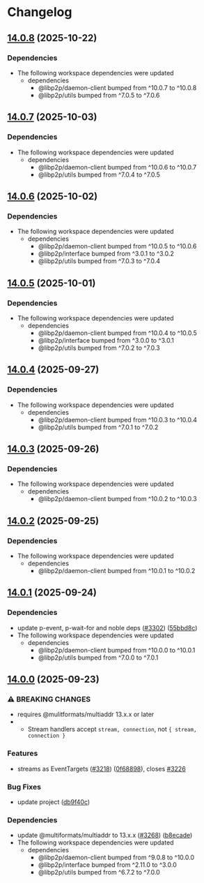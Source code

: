 # Changelog

## [14.0.8](https://github.com/libp2p/js-libp2p/compare/interop-v14.0.7...interop-v14.0.8) (2025-10-22)


### Dependencies

* The following workspace dependencies were updated
  * dependencies
    * @libp2p/daemon-client bumped from ^10.0.7 to ^10.0.8
    * @libp2p/utils bumped from ^7.0.5 to ^7.0.6

## [14.0.7](https://github.com/libp2p/js-libp2p/compare/interop-v14.0.6...interop-v14.0.7) (2025-10-03)


### Dependencies

* The following workspace dependencies were updated
  * dependencies
    * @libp2p/daemon-client bumped from ^10.0.6 to ^10.0.7
    * @libp2p/utils bumped from ^7.0.4 to ^7.0.5

## [14.0.6](https://github.com/libp2p/js-libp2p/compare/interop-v14.0.5...interop-v14.0.6) (2025-10-02)


### Dependencies

* The following workspace dependencies were updated
  * dependencies
    * @libp2p/daemon-client bumped from ^10.0.5 to ^10.0.6
    * @libp2p/interface bumped from ^3.0.1 to ^3.0.2
    * @libp2p/utils bumped from ^7.0.3 to ^7.0.4

## [14.0.5](https://github.com/libp2p/js-libp2p/compare/interop-v14.0.4...interop-v14.0.5) (2025-10-01)


### Dependencies

* The following workspace dependencies were updated
  * dependencies
    * @libp2p/daemon-client bumped from ^10.0.4 to ^10.0.5
    * @libp2p/interface bumped from ^3.0.0 to ^3.0.1
    * @libp2p/utils bumped from ^7.0.2 to ^7.0.3

## [14.0.4](https://github.com/libp2p/js-libp2p/compare/interop-v14.0.3...interop-v14.0.4) (2025-09-27)


### Dependencies

* The following workspace dependencies were updated
  * dependencies
    * @libp2p/daemon-client bumped from ^10.0.3 to ^10.0.4
    * @libp2p/utils bumped from ^7.0.1 to ^7.0.2

## [14.0.3](https://github.com/libp2p/js-libp2p/compare/interop-v14.0.2...interop-v14.0.3) (2025-09-26)


### Dependencies

* The following workspace dependencies were updated
  * dependencies
    * @libp2p/daemon-client bumped from ^10.0.2 to ^10.0.3

## [14.0.2](https://github.com/libp2p/js-libp2p/compare/interop-v14.0.1...interop-v14.0.2) (2025-09-25)


### Dependencies

* The following workspace dependencies were updated
  * dependencies
    * @libp2p/daemon-client bumped from ^10.0.1 to ^10.0.2

## [14.0.1](https://github.com/libp2p/js-libp2p/compare/interop-v14.0.0...interop-v14.0.1) (2025-09-24)


### Dependencies

* update p-event, p-wait-for and noble deps ([#3302](https://github.com/libp2p/js-libp2p/issues/3302)) ([55bbd8c](https://github.com/libp2p/js-libp2p/commit/55bbd8cde12fe1c05e8d264e6e2406ca9fe2f044))
* The following workspace dependencies were updated
  * dependencies
    * @libp2p/daemon-client bumped from ^10.0.0 to ^10.0.1
    * @libp2p/utils bumped from ^7.0.0 to ^7.0.1

## [14.0.0](https://github.com/libp2p/js-libp2p/compare/interop-v13.0.3...interop-v14.0.0) (2025-09-23)


### ⚠ BREAKING CHANGES

* requires @mulitformats/multiaddr 13.x.x or later
* - Stream handlers accept `stream, connection`, not `{ stream, connection }`

### Features

* streams as EventTargets ([#3218](https://github.com/libp2p/js-libp2p/issues/3218)) ([0f68898](https://github.com/libp2p/js-libp2p/commit/0f68898e6503975aae6f2bb6ba36aff65dabdfe8)), closes [#3226](https://github.com/libp2p/js-libp2p/issues/3226)


### Bug Fixes

* update project ([db9f40c](https://github.com/libp2p/js-libp2p/commit/db9f40c4fc4c230444d0f3ca79b65a0053bc35f7))


### Dependencies

* update @multiformats/multiaddr to 13.x.x ([#3268](https://github.com/libp2p/js-libp2p/issues/3268)) ([b8ecade](https://github.com/libp2p/js-libp2p/commit/b8ecade2a725d38d11dd8df888c5abb22e14f26b))
* The following workspace dependencies were updated
  * dependencies
    * @libp2p/daemon-client bumped from ^9.0.8 to ^10.0.0
    * @libp2p/interface bumped from ^2.11.0 to ^3.0.0
    * @libp2p/utils bumped from ^6.7.2 to ^7.0.0
